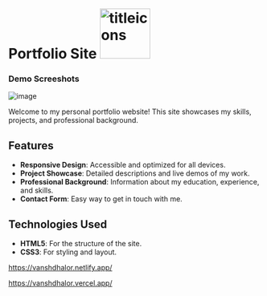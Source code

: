  # Portfolio Site <img src="https://github.com/vansh-frontend/vansh-dhalor/assets/129588751/a7f0f58d-bd63-4c56-8631-9a7c2f004629" alt="titleicons" width="100">

### Demo Screeshots

![image](https://github.com/vansh-frontend/vansh-dhalor/assets/129588751/7adf7ae6-a20f-4fac-93c9-f558c0559ef2)

Welcome to my personal portfolio website! This site showcases my skills, projects, and professional background.

## Features

- **Responsive Design**: Accessible and optimized for all devices.
- **Project Showcase**: Detailed descriptions and live demos of my work.
- **Professional Background**: Information about my education, experience, and skills.
- **Contact Form**: Easy way to get in touch with me.

## Technologies Used

- **HTML5**: For the structure of the site.
- **CSS3**: For styling and layout.

https://vanshdhalor.netlify.app/

https://vanshdhalor.vercel.app/
